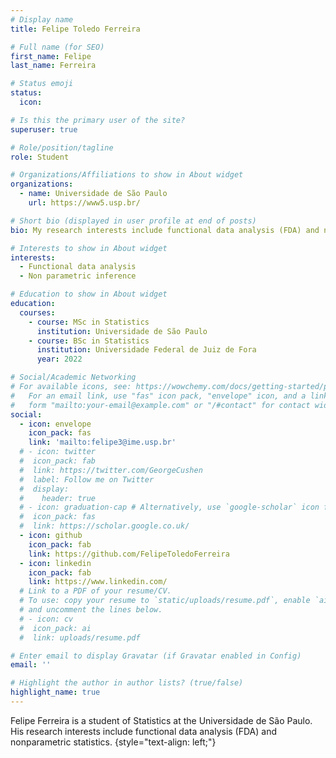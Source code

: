 ```yaml
---
# Display name
title: Felipe Toledo Ferreira

# Full name (for SEO)
first_name: Felipe
last_name: Ferreira

# Status emoji
status:
  icon:

# Is this the primary user of the site?
superuser: true

# Role/position/tagline
role: Student

# Organizations/Affiliations to show in About widget
organizations:
  - name: Universidade de São Paulo
    url: https://www5.usp.br/

# Short bio (displayed in user profile at end of posts)
bio: My research interests include functional data analysis (FDA) and nonparametric statistics.

# Interests to show in About widget
interests:
  - Functional data analysis
  - Non parametric inference

# Education to show in About widget
education:
  courses:
    - course: MSc in Statistics
      institution: Universidade de São Paulo
    - course: BSc in Statistics
      institution: Universidade Federal de Juiz de Fora
      year: 2022

# Social/Academic Networking
# For available icons, see: https://wowchemy.com/docs/getting-started/page-builder/#icons
#   For an email link, use "fas" icon pack, "envelope" icon, and a link in the
#   form "mailto:your-email@example.com" or "/#contact" for contact widget.
social:
  - icon: envelope
    icon_pack: fas
    link: 'mailto:felipe3@ime.usp.br'
  # - icon: twitter
  #  icon_pack: fab
  #  link: https://twitter.com/GeorgeCushen
  #  label: Follow me on Twitter
  #  display:
  #    header: true
  # - icon: graduation-cap # Alternatively, use `google-scholar` icon from `ai` icon pack
  #  icon_pack: fas
  #  link: https://scholar.google.co.uk/
  - icon: github
    icon_pack: fab
    link: https://github.com/FelipeToledoFerreira
  - icon: linkedin
    icon_pack: fab
    link: https://www.linkedin.com/
  # Link to a PDF of your resume/CV.
  # To use: copy your resume to `static/uploads/resume.pdf`, enable `ai` icons in `params.yaml`,
  # and uncomment the lines below.
  # - icon: cv
  #  icon_pack: ai
  #  link: uploads/resume.pdf

# Enter email to display Gravatar (if Gravatar enabled in Config)
email: ''

# Highlight the author in author lists? (true/false)
highlight_name: true
---
```


Felipe Ferreira is a student of Statistics at the Universidade de São Paulo. His research interests include functional data analysis (FDA) and nonparametric statistics.
{style="text-align: left;"}
